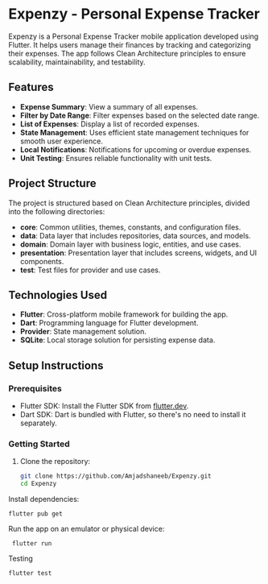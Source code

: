 # Expenzy - Personal Expense Tracker

Expenzy is a Personal Expense Tracker mobile application developed using Flutter. It helps users manage their finances by tracking and categorizing their expenses. The app follows Clean Architecture principles to ensure scalability, maintainability, and testability.

## Features

- **Expense Summary**: View a summary of all expenses.
- **Filter by Date Range**: Filter expenses based on the selected date range.
- **List of Expenses**: Display a list of recorded expenses.
- **State Management**: Uses efficient state management techniques for smooth user experience.
- **Local Notifications**: Notifications for upcoming or overdue expenses.
- **Unit Testing**: Ensures reliable functionality with unit tests.
  
## Project Structure

The project is structured based on Clean Architecture principles, divided into the following directories:

- **core**: Common utilities, themes, constants, and configuration files.
- **data**: Data layer that includes repositories, data sources, and models.
- **domain**: Domain layer with business logic, entities, and use cases.
- **presentation**: Presentation layer that includes screens, widgets, and UI components.
- **test**: Test files for provider and use cases.

## Technologies Used

- **Flutter**: Cross-platform mobile framework for building the app.
- **Dart**: Programming language for Flutter development.
- **Provider**: State management solution.
- **SQLite**: Local storage solution for persisting expense data.
  
## Setup Instructions

### Prerequisites

- Flutter SDK: Install the Flutter SDK from [flutter.dev](https://flutter.dev/docs/get-started/install).
- Dart SDK: Dart is bundled with Flutter, so there's no need to install it separately.
  
### Getting Started

1. Clone the repository:
   ```bash
   git clone https://github.com/Amjadshaneeb/Expenzy.git
   cd Expenzy


Install dependencies:

    flutter pub get

Run the app on an emulator or physical device:
     
     flutter run


Testing

    flutter test


       
